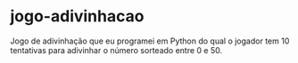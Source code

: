 # jogo-adivinhacao

Jogo de adivinhação que eu programei em Python do qual o jogador tem 10 tentativas para adivinhar o número sorteado entre 0 e 50.
